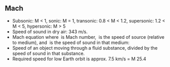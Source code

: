 Mach
----

* Subsonic: M < 1, sonic: M = 1, transonic: 0.8 < M < 1.2, supersonic: 1.2 < M < 5, hypersonic: M > 5
* Speed of sound in dry air: 343 m/s.
* Mach equation where <math>M</math> is Mach number, <math>v_s</math> is the speed of source (relative to medium), and <math>u</math> is the speed of sound in that medium: <math>\ M = \frac {{v_s}}{{u}}</math>
* Speed of an object moving through a fluid substance, divided by the speed of sound in that substance.
* Required speed for low Earth orbit is approx. 7.5 km/s = M 25.4
